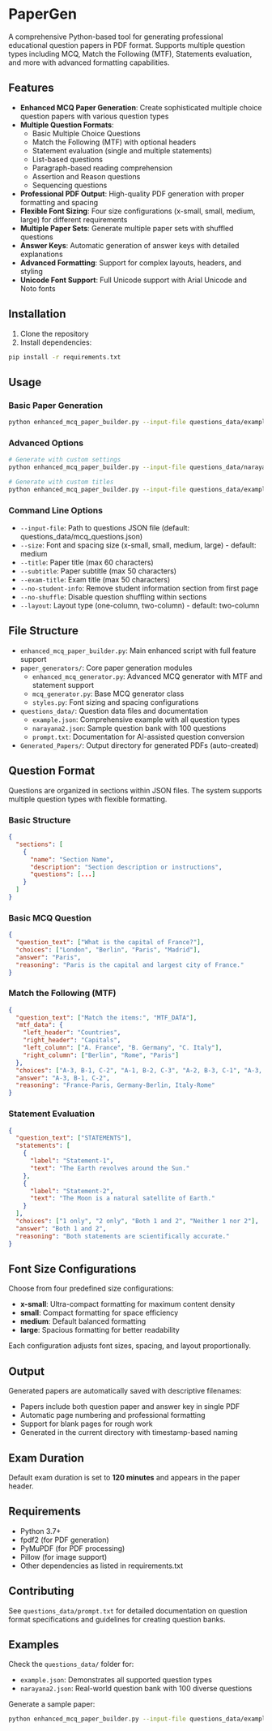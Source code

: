 # PaperGen

A comprehensive Python-based tool for generating professional educational question papers in PDF format. Supports multiple question types including MCQ, Match the Following (MTF), Statements evaluation, and more with advanced formatting capabilities.

## Features

- **Enhanced MCQ Paper Generation**: Create sophisticated multiple choice question papers with various question types
- **Multiple Question Formats**: 
  - Basic Multiple Choice Questions
  - Match the Following (MTF) with optional headers
  - Statement evaluation (single and multiple statements)
  - List-based questions
  - Paragraph-based reading comprehension
  - Assertion and Reason questions
  - Sequencing questions
- **Professional PDF Output**: High-quality PDF generation with proper formatting and spacing
- **Flexible Font Sizing**: Four size configurations (x-small, small, medium, large) for different requirements
- **Multiple Paper Sets**: Generate multiple paper sets with shuffled questions
- **Answer Keys**: Automatic generation of answer keys with detailed explanations
- **Advanced Formatting**: Support for complex layouts, headers, and styling
- **Unicode Font Support**: Full Unicode support with Arial Unicode and Noto fonts

## Installation

1. Clone the repository
2. Install dependencies:
```bash
pip install -r requirements.txt
```

## Usage

### Basic Paper Generation

```bash
python enhanced_mcq_paper_builder.py --input-file questions_data/example.json
```

### Advanced Options

```bash
# Generate with custom settings
python enhanced_mcq_paper_builder.py --input-file questions_data/narayana2.json --size x-small --no-student-info --no-shuffle

# Generate with custom titles
python enhanced_mcq_paper_builder.py --input-file questions_data/example.json --title "Final Exam" --subtitle "Physics" --exam-title "Semester Test"
```

### Command Line Options

- `--input-file`: Path to questions JSON file (default: questions_data/mcq_questions.json)
- `--size`: Font and spacing size (x-small, small, medium, large) - default: medium
- `--title`: Paper title (max 60 characters)
- `--subtitle`: Paper subtitle (max 50 characters) 
- `--exam-title`: Exam title (max 50 characters)
- `--no-student-info`: Remove student information section from first page
- `--no-shuffle`: Disable question shuffling within sections
- `--layout`: Layout type (one-column, two-column) - default: two-column

## File Structure

- `enhanced_mcq_paper_builder.py`: Main enhanced script with full feature support
- `paper_generators/`: Core paper generation modules
  - `enhanced_mcq_generator.py`: Advanced MCQ generator with MTF and statement support
  - `mcq_generator.py`: Base MCQ generator class
  - `styles.py`: Font sizing and spacing configurations
- `questions_data/`: Question data files and documentation
  - `example.json`: Comprehensive example with all question types
  - `narayana2.json`: Sample question bank with 100 questions
  - `prompt.txt`: Documentation for AI-assisted question conversion
- `Generated_Papers/`: Output directory for generated PDFs (auto-created)

## Question Format

Questions are organized in sections within JSON files. The system supports multiple question types with flexible formatting.

### Basic Structure
```json
{
  "sections": [
    {
      "name": "Section Name",
      "description": "Section description or instructions",
      "questions": [...]
    }
  ]
}
```

### Basic MCQ Question
```json
{
  "question_text": ["What is the capital of France?"],
  "choices": ["London", "Berlin", "Paris", "Madrid"],
  "answer": "Paris",
  "reasoning": "Paris is the capital and largest city of France."
}
```

### Match the Following (MTF)
```json
{
  "question_text": ["Match the items:", "MTF_DATA"],
  "mtf_data": {
    "left_header": "Countries",
    "right_header": "Capitals",
    "left_column": ["A. France", "B. Germany", "C. Italy"],
    "right_column": ["Berlin", "Rome", "Paris"]
  },
  "choices": ["A-3, B-1, C-2", "A-1, B-2, C-3", "A-2, B-3, C-1", "A-3, B-2, C-1"],
  "answer": "A-3, B-1, C-2",
  "reasoning": "France-Paris, Germany-Berlin, Italy-Rome"
}
```

### Statement Evaluation
```json
{
  "question_text": ["STATEMENTS"],
  "statements": [
    {
      "label": "Statement-1",
      "text": "The Earth revolves around the Sun."
    },
    {
      "label": "Statement-2", 
      "text": "The Moon is a natural satellite of Earth."
    }
  ],
  "choices": ["1 only", "2 only", "Both 1 and 2", "Neither 1 nor 2"],
  "answer": "Both 1 and 2",
  "reasoning": "Both statements are scientifically accurate."
}
```

## Font Size Configurations

Choose from four predefined size configurations:

- **x-small**: Ultra-compact formatting for maximum content density
- **small**: Compact formatting for space efficiency  
- **medium**: Default balanced formatting
- **large**: Spacious formatting for better readability

Each configuration adjusts font sizes, spacing, and layout proportionally.

## Output

Generated papers are automatically saved with descriptive filenames:
- Papers include both question paper and answer key in single PDF
- Automatic page numbering and professional formatting
- Support for blank pages for rough work
- Generated in the current directory with timestamp-based naming

## Exam Duration

Default exam duration is set to **120 minutes** and appears in the paper header.

## Requirements

- Python 3.7+
- fpdf2 (for PDF generation)
- PyMuPDF (for PDF processing)
- Pillow (for image support)
- Other dependencies as listed in requirements.txt

## Contributing

See `questions_data/prompt.txt` for detailed documentation on question format specifications and guidelines for creating question banks.

## Examples

Check the `questions_data/` folder for:
- `example.json`: Demonstrates all supported question types
- `narayana2.json`: Real-world question bank with 100 diverse questions

Generate a sample paper:
```bash
python enhanced_mcq_paper_builder.py --input-file questions_data/example.json --size small
```